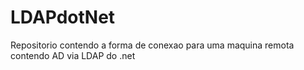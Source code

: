 # LDAPdotNet
Repositorio contendo a forma de conexao para uma maquina remota contendo AD via LDAP do .net
